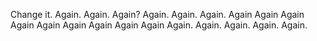 Change it.
Again.
Again.
Again?
Again.
Again.
Again.
Again
Again
Again
Again
Again
Again
Again
Again
Again
Again.
Again.
Again.
Again.
Again.
